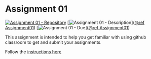 # Assignment 01

[![Assignment 01 - Repository](https://img.shields.io/badge/Assignment01-Repository-blue?style=for-the-badge&logo=open%20badges)](https://classroom.github.com/a/jOe6EhXJ)
[![Assignment 01 - Description](https://img.shields.io/badge/Assignment01-Description-blue?style=for-the-badge&logo=open%20badges)]([@ref Assignment01](https://wellesley-bisc195.github.io/BISC195.jl/stable/Lesson1/4_Assignment01/))
[![Assignment 01 - Due](https://img.shields.io/badge/Due-6%2F11-orange?style=for-the-badge&logo=open%20badges)]([@ref Assignment01](https://wellesley-bisc195.github.io/BISC195.jl/stable/Lesson1/4_Assignment01/))

This assignment is intended to help you get familiar with
using github classroom to get and submit your assignments.

Follow the [instructions here](https://wellesley-bisc195.github.io/BISC195.jl/stable/Lesson1/4_Assignment01/)